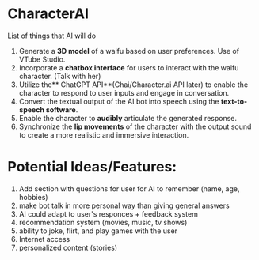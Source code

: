 # CharacterAI

List of things that AI will do

1. Generate a **3D model** of a waifu based on user preferences. Use of VTube Studio.
2. Incorporate a **chatbox interface** for users to interact with the waifu character. (Talk with her)
3. Utilize the** ChatGPT API**(Chai/Character.ai API later) to enable the character to respond to user inputs and engage in conversation.
4. Convert the textual output of the AI bot into speech using the **text-to-speech software**.
5. Enable the character to **audibly** articulate the generated response.
6. Synchronize the **lip movements** of the character with the output sound to create a more realistic and immersive interaction.




# Potential Ideas/Features:
1. Add section with questions for user for AI to remember (name, age, hobbies)
2. make bot talk in more personal way than giving general answers
3. AI could adapt to user's responces + feedback system
4. recommendation system (movies, music, tv shows)
5. ability to joke, flirt, and play games with the user
6. Internet access
7. personalized content (stories)
